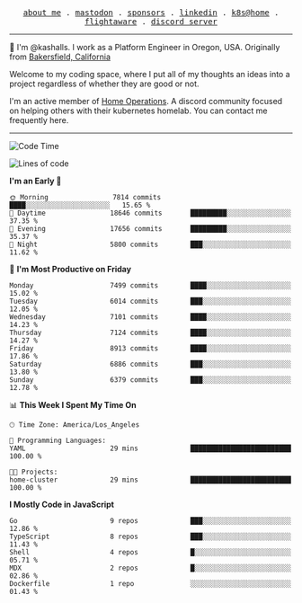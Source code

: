 <p align="center">
  <samp>
    <a href="https://jordanjones.org/">about me</a> .
    <a rel="me" href="https://mastodon.social/@kashall">mastodon</a> .
    <a href="https://github.com/sponsors/kashalls">sponsors</a> .
    <a href="https://linkedin.com/in/jordpjones">linkedin</a> .
    <a href="https://github.com/kashalls/home-cluster">k8s@home</a> .
    <a href="https://flightaware.com/adsb/stats/user/kashalls">flightaware</a> .
    <a href="https://discord.gg/V2WrCfqba9">discord server</a>
  </samp>
</p>

----------------------------------------------------------------

:wave: I'm @kashalls. I work as a Platform Engineer in Oregon, USA. Originally from [Bakersfield, California](https://maps.app.goo.gl/QQMtywTWghpXB6Tu6)

Welcome to my coding space, where I put all of my thoughts an ideas into a project regardless of whether they are good or not.

I'm an active member of [Home Operations](https://discord.gg/home-operations). A discord community focused on helping others with their kubernetes homelab. You can contact me frequently here.

----------------------------------------------------------------
<!--START_SECTION:waka-->
![Code Time](http://img.shields.io/badge/Code%20Time-2%2C363%20hrs%2026%20mins-blue)

![Lines of code](https://img.shields.io/badge/From%20Hello%20World%20I%27ve%20Written-10.5%20million%20lines%20of%20code-blue)

**I'm an Early 🐤** 

```text
🌞 Morning                7814 commits        ████░░░░░░░░░░░░░░░░░░░░░   15.65 % 
🌆 Daytime                18646 commits       █████████░░░░░░░░░░░░░░░░   37.35 % 
🌃 Evening                17656 commits       █████████░░░░░░░░░░░░░░░░   35.37 % 
🌙 Night                  5800 commits        ███░░░░░░░░░░░░░░░░░░░░░░   11.62 % 
```
📅 **I'm Most Productive on Friday** 

```text
Monday                   7499 commits        ████░░░░░░░░░░░░░░░░░░░░░   15.02 % 
Tuesday                  6014 commits        ███░░░░░░░░░░░░░░░░░░░░░░   12.05 % 
Wednesday                7101 commits        ████░░░░░░░░░░░░░░░░░░░░░   14.23 % 
Thursday                 7124 commits        ████░░░░░░░░░░░░░░░░░░░░░   14.27 % 
Friday                   8913 commits        ████░░░░░░░░░░░░░░░░░░░░░   17.86 % 
Saturday                 6886 commits        ███░░░░░░░░░░░░░░░░░░░░░░   13.80 % 
Sunday                   6379 commits        ███░░░░░░░░░░░░░░░░░░░░░░   12.78 % 
```


📊 **This Week I Spent My Time On** 

```text
🕑︎ Time Zone: America/Los_Angeles

💬 Programming Languages: 
YAML                     29 mins             █████████████████████████   100.00 % 

🐱‍💻 Projects: 
home-cluster             29 mins             █████████████████████████   100.00 % 
```

**I Mostly Code in JavaScript** 

```text
Go                       9 repos             ███░░░░░░░░░░░░░░░░░░░░░░   12.86 % 
TypeScript               8 repos             ███░░░░░░░░░░░░░░░░░░░░░░   11.43 % 
Shell                    4 repos             █░░░░░░░░░░░░░░░░░░░░░░░░   05.71 % 
MDX                      2 repos             █░░░░░░░░░░░░░░░░░░░░░░░░   02.86 % 
Dockerfile               1 repo              ░░░░░░░░░░░░░░░░░░░░░░░░░   01.43 % 
```




<!--END_SECTION:waka-->
